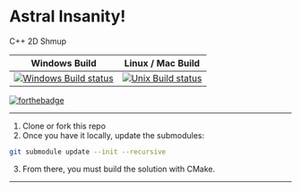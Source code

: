 # Astral Insanity!
C++ 2D Shmup

| Windows Build | Linux / Mac Build |
| ------------- | ------------- |
| [![Windows Build status](https://ci.appveyor.com/api/projects/status/t88xlev0qxdpej83?svg=true)](https://ci.appveyor.com/project/dooglz/astral-insanity) | [![Unix Build status](https://travis-ci.org/dooglz/Astral_Insanity.svg?branch=master)](https://travis-ci.org/dooglz/Astral_Insanity) |


[![forthebadge](http://forthebadge.com/images/badges/designed-in-ms-paint.svg)](http://forthebadge.com)

---

1. Clone or fork this repo
0. Once you have it locally, update the submodules:

```bash 
git submodule update --init --recursive
```

3. From there, you must build the solution with CMake.

---

